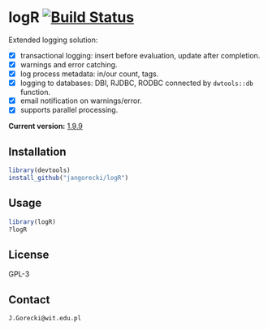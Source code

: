 # logR [![Build Status](https://travis-ci.org/jangorecki/logR.png?branch=master)](https://travis-ci.org/jangorecki/logR)

Extended logging solution:

- [x] transactional logging: insert before evaluation, update after completion.
- [x] warnings and error catching.
- [x] log process metadata: in/our count, tags.
- [x] logging to databases: DBI, RJDBC, RODBC connected by `dwtools::db` function.
- [x] email notification on warnings/error.
- [x] supports parallel processing.

**Current version:** [1.9.9](NEWS.md)

## Installation

```R
library(devtools)
install_github("jangorecki/logR")
```

## Usage

```R
library(logR)
?logR
```

## License

GPL-3

## Contact

`J.Gorecki@wit.edu.pl`
